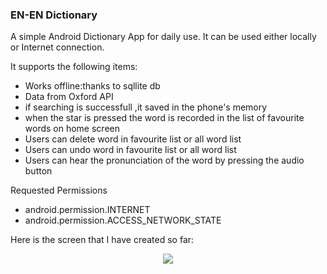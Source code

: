 ### EN-EN Dictionary 
A simple Android Dictionary App for daily use. It can be used either locally or Internet connection.

It supports the following items:
- Works offline:thanks to sqllite db
- Data from Oxford API
- if searching is successfull ,it saved in the phone's memory
- when the star is pressed the word is recorded in the list of favourite words on home screen
- Users can delete word in favourite list or all word list
- Users can undo word in favourite list or all word list
- Users can hear the pronunciation of the word by pressing the audio button

Requested Permissions
- android.permission.INTERNET
- android.permission.ACCESS_NETWORK_STATE

Here is the screen that I have created so far:
    
<p align="center">
<img src="https://github.com/Buraksk/EN-EN-Dictionary-Demo-on-Android/blob/master/gif/testing.gif"/>
</p>    

